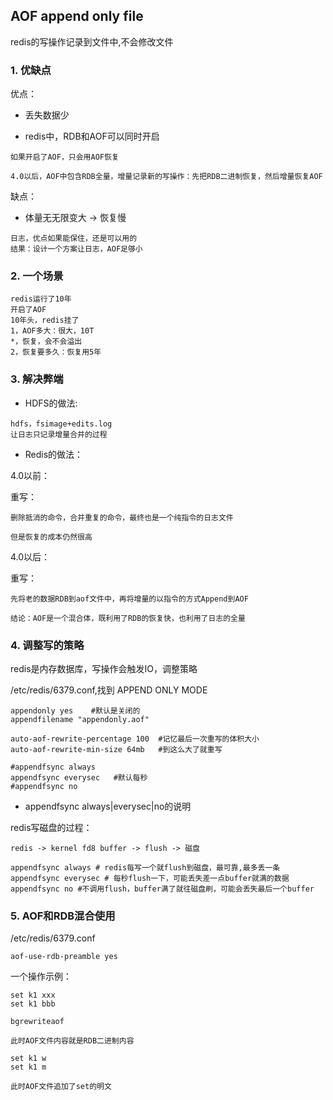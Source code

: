 ## AOF append only file

redis的写操作记录到文件中,不会修改文件

### 1. 优缺点

优点：

* 丢失数据少

* redis中，RDB和AOF可以同时开启

```text
如果开启了AOF，只会用AOF恢复

4.0以后，AOF中包含RDB全量，增量记录新的写操作：先把RDB二进制恢复，然后增量恢复AOF
```


缺点：

* 体量无无限变大 -> 恢复慢

```text
日志，优点如果能保住，还是可以用的
结果：设计一个方案让日志，AOF足够小
```

### 2. 一个场景

```text
redis运行了10年
开启了AOF
10年头，redis挂了
1，AOF多大：很大，10T
*，恢复，会不会溢出
2，恢复要多久：恢复用5年
```



### 3. 解决弊端

* HDFS的做法:

```text
hdfs，fsimage+edits.log
让日志只记录增量合并的过程
```

* Redis的做法：

4.0以前：

重写：
```text
删除抵消的命令，合并重复的命令，最终也是一个纯指令的日志文件

但是恢复的成本仍然很高
```
4.0以后：

重写：
```text
先将老的数据RDB到aof文件中，再将增量的以指令的方式Append到AOF

结论：AOF是一个混合体，既利用了RDB的恢复快，也利用了日志的全量
```


### 4. 调整写的策略

redis是内存数据库，写操作会触发IO，调整策略

/etc/redis/6379.conf,找到 APPEND ONLY MODE
```text
appendonly yes    #默认是关闭的
appendfilename "appendonly.aof"

auto-aof-rewrite-percentage 100  #记忆最后一次重写的体积大小
auto-aof-rewrite-min-size 64mb   #到这么大了就重写

#appendfsync always
appendfsync everysec   #默认每秒
#appendfsync no        
```

* appendfsync always|everysec|no的说明

redis写磁盘的过程：

`redis -> kernel fd8 buffer -> flush -> 磁盘`

```text
appendfsync always # redis每写一个就flush到磁盘，最可靠,最多丢一条
appendfsync everysec # 每秒flush一下，可能丢失差一点buffer就满的数据
appendfsync no #不调用flush，buffer满了就往磁盘刷，可能会丢失最后一个buffer
```


### 5. AOF和RDB混合使用

/etc/redis/6379.conf

```text
aof-use-rdb-preamble yes
```

一个操作示例：

```text
set k1 xxx
set k1 bbb

bgrewriteaof

此时AOF文件内容就是RDB二进制内容

set k1 w
set k1 m

此时AOF文件追加了set的明文
```

